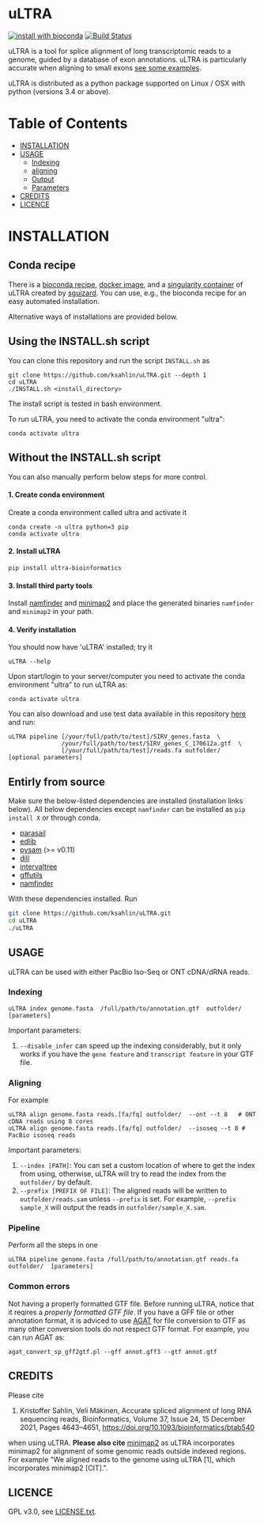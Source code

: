 uLTRA
===========
[![install with bioconda](https://img.shields.io/badge/install%20with-bioconda-brightgreen.svg?style=flat)](http://bioconda.github.io/recipes/ultra_bioinformatics/README.html) [![Build Status](https://travis-ci.org/ksahlin/uLTRA.svg?branch=master)](https://travis-ci.org/ksahlin/uLTRA)


uLTRA is a tool for splice alignment of long transcriptomic reads to a genome, guided by a database of exon annotations. uLTRA is particularly accurate when aligning to small exons [see some examples](https://github.com/ksahlin/ultra/tree/master/data/images). 

uLTRA is distributed as a python package supported on Linux / OSX with python (versions 3.4 or above). 


Table of Contents
=================

  * [INSTALLATION](#INSTALLATION)
  * [USAGE](#USAGE)
    * [Indexing](#Indexing)
    * [aligning](#Aligning)
    * [Output](#Output)
    * [Parameters](#Parameters)
  * [CREDITS](#CREDITS)
  * [LICENCE](#LICENCE)



INSTALLATION
=================

## Conda recipe

There is a [bioconda recipe](https://bioconda.github.io/recipes/ultra_bioinformatics/README.html), [docker image](https://quay.io/repository/biocontainers/ultra_bioinformatics?tab=tags), and a [singularity container](https://depot.galaxyproject.org/singularity/ultra_bioinformatics%3A0.0.4--pyh5e36f6f_1) of uLTRA created by [sguizard](https://github.com/sguizard). You can use, e.g., the bioconda recipe for an easy automated installation. 

Alternative ways of installations are provided below.

## Using the INSTALL.sh script

You can clone this repository and 
run the script `INSTALL.sh` as

```
git clone https://github.com/ksahlin/uLTRA.git --depth 1
cd uLTRA
./INSTALL.sh <install_directory>
```

The install script is tested in bash environment. 

To run uLTRA, you need to activate the conda environment "ultra":

```
conda activate ultra
```

## Without the INSTALL.sh script

You can also manually perform below steps for more control.

#### 1. Create conda environment

Create a conda environment called ultra and activate it

```
conda create -n ultra python=3 pip 
conda activate ultra
```

#### 2. Install uLTRA 

```
pip install ultra-bioinformatics
```

#### 3. Install third party tools 

Install [namfinder](https://github.com/ksahlin/namfinder) and [minimap2](https://github.com/lh3/minimap2) and
place the generated binaries `namfinder` and `minimap2` in your path. 

#### 4. Verify installation

You should now have 'uLTRA' installed; try it

```
uLTRA --help
```

Upon start/login to your server/computer you need to activate the conda environment "ultra" to run uLTRA as:
```
conda activate ultra
```

You can also download and use test data available in this repository [here](https://github.com/ksahlin/ultra/tree/master/test) and run: 

```
uLTRA pipeline [/your/full/path/to/test]/SIRV_genes.fasta  \
               /your/full/path/to/test/SIRV_genes_C_170612a.gtf  \
               [/your/full/path/to/test]/reads.fa outfolder/  [optional parameters]
```



## Entirly from source


Make sure the below-listed dependencies are installed (installation links below). All below dependencies except `namfinder` can be installed as `pip install X` or through conda.
* [parasail](https://github.com/jeffdaily/parasail-python)
* [edlib](https://github.com/Martinsos/edlib)
* [pysam](http://pysam.readthedocs.io/en/latest/installation.html) (>= v0.11)
* [dill](https://pypi.org/project/dill/)
* [intervaltree](https://github.com/chaimleib/intervaltree/tree/master/intervaltree)
* [gffutils](https://pythonhosted.org/gffutils/)
* [namfinder](https://github.com/ksahlin/namfinder)

With these dependencies installed. Run

```sh
git clone https://github.com/ksahlin/uLTRA.git
cd uLTRA
./uLTRA
```


USAGE
----------------

uLTRA can be used with either PacBio Iso-Seq or ONT cDNA/dRNA reads. 

### Indexing

```
uLTRA index genome.fasta  /full/path/to/annotation.gtf  outfolder/  [parameters]
```

Important parameters: 

1. `--disable_infer` can speed up the indexing considerably, but it only works if you have the `gene feature` and `transcript feature` in your GTF file.

### Aligning

For example

```
uLTRA align genome.fasta reads.[fa/fq] outfolder/  --ont --t 8   # ONT cDNA reads using 8 cores
uLTRA align genome.fasta reads.[fa/fq] outfolder/  --isoseq --t 8 # PacBio isoseq reads
```

Important parameters:

1. `--index [PATH]`: You can set a custom location of where to get the index from using, otherwise, uLTRA will try to read the index from the `outfolder/` by default. 
2. `--prefix [PREFIX OF FILE]`: The aligned reads will be written to `outfolder/reads.sam` unless `--prefix` is set. For example, `--prefix sample_X` will output the reads in `outfolder/sample_X.sam`.

### Pipeline

Perform all the steps in one

```
uLTRA pipeline genome.fasta /full/path/to/annotation.gtf reads.fa outfolder/  [parameters]
```

### Common errors

Not having a properly formatted GTF file. Before running uLTRA, notice that it reqires a _properly formatted GTF file_. If you have a GFF file or other annotation format, it is adviced to use [AGAT](https://github.com/NBISweden/AGAT) for file conversion to GTF as many other conversion tools do not respect GTF format. For example, you can run AGAT as:

```
agat_convert_sp_gff2gtf.pl --gff annot.gff3 --gtf annot.gtf
```



CREDITS
----------------

Please cite 

1. Kristoffer Sahlin, Veli Mäkinen, Accurate spliced alignment of long RNA sequencing reads, Bioinformatics, Volume 37, Issue 24, 15 December 2021, Pages 4643–4651, https://doi.org/10.1093/bioinformatics/btab540

when using uLTRA. **Please also cite** [minimap2](https://github.com/lh3/minimap2) as uLTRA incorporates minimap2 for alignment of some genomic reads outside indexed regions. For example "We aligned reads to the genome using uLTRA [1], which incorporates minimap2 [CIT].".




LICENCE
----------------

GPL v3.0, see [LICENSE.txt](https://github.com/ksahlin/uLTRA/blob/master/LICENCE.txt).




